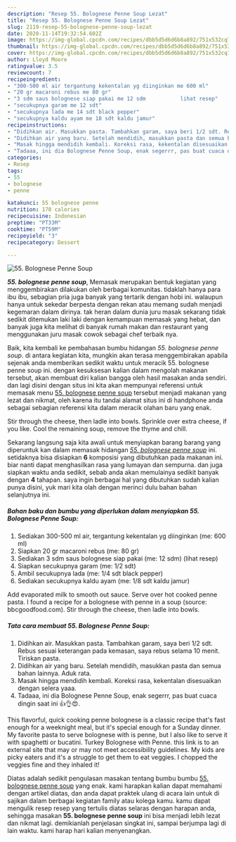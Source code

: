 ```yaml
---
description: "Resep 55. Bolognese Penne Soup Lezat"
title: "Resep 55. Bolognese Penne Soup Lezat"
slug: 2119-resep-55-bolognese-penne-soup-lezat
date: 2020-11-14T19:32:54.602Z
image: https://img-global.cpcdn.com/recipes/dbb5d5d6d6b8a892/751x532cq70/55-bolognese-penne-soup-foto-resep-utama.jpg
thumbnail: https://img-global.cpcdn.com/recipes/dbb5d5d6d6b8a892/751x532cq70/55-bolognese-penne-soup-foto-resep-utama.jpg
cover: https://img-global.cpcdn.com/recipes/dbb5d5d6d6b8a892/751x532cq70/55-bolognese-penne-soup-foto-resep-utama.jpg
author: Lloyd Moore
ratingvalue: 3.5
reviewcount: 7
recipeingredient:
- "300-500 ml air tergantung kekentalan yg diinginkan me 600 ml"
- "20 gr macaroni rebus me 80 gr"
- "3 sdm saus bolognese siap pakai me 12 sdm           lihat resep"
- "secukupnya garam me 12 sdt"
- "secukupnya lada me 14 sdt black pepper"
- "secukupnya kaldu ayam me 18 sdt kaldu jamur"
recipeinstructions:
- "Didihkan air. Masukkan pasta. Tambahkan garam, saya beri 1/2 sdt. Rebus sesuai keterangan pada kemasan, saya rebus selama 10 menit. Tiriskan pasta."
- "Didihkan air yang baru. Setelah mendidih, masukkan pasta dan semua bahan lainnya. Aduk rata."
- "Masak hingga mendidih kembali. Koreksi rasa, kekentalan disesuaikan dengan selera yaaa."
- "Tadaaa, ini dia Bolognese Penne Soup, enak segerrr, pas buat cuaca dingin saat ini 👍👌😍."
categories:
- Resep
tags:
- 55
- bolognese
- penne

katakunci: 55 bolognese penne 
nutrition: 178 calories
recipecuisine: Indonesian
preptime: "PT33M"
cooktime: "PT59M"
recipeyield: "3"
recipecategory: Dessert

---
```



![55. Bolognese Penne Soup](https://img-global.cpcdn.com/recipes/dbb5d5d6d6b8a892/751x532cq70/55-bolognese-penne-soup-foto-resep-utama.jpg)

<b><i>55. bolognese penne soup</i></b>, Memasak merupakan bentuk kegiatan yang menggembirakan dilakukan oleh berbagai komunitas. tidaklah hanya para ibu ibu, sebagian pria juga banyak yang tertarik dengan hobi ini. walaupun hanya untuk sekedar berpesta dengan rekan atau memang sudah menjadi kegemaran dalam dirinya. tak heran dalam dunia juru masak sekarang tidak sedikit ditemukan laki laki dengan kemampuan memasak yang hebat, dan banyak juga kita melihat di banyak rumah makan dan restaurant yang menggunakan juru masak cowok sebagai chef terbaik nya.

Baik, kita kembali ke pembahasan bumbu hidangan <i>55. bolognese penne soup</i>. di antara kegiatan kita, mungkin akan terasa menggembirakan apabila sejenak anda memberikan sedikit waktu untuk meracik 55. bolognese penne soup ini. dengan kesuksesan kalian dalam mengolah makanan tersebut, akan membuat diri kalian bangga oleh hasil masakan anda sendiri. dan lagi disini dengan situs ini kita akan mempunyai referensi untuk memasak menu <u>55. bolognese penne soup</u> tersebut menjadi makanan yang lezat dan nikmat, oleh karena itu tandai alamat situs ini di handphone anda sebagai sebagian referensi kita dalam meracik olahan baru yang enak.

Stir through the cheese, then ladle into bowls. Sprinkle over extra cheese, if you like. Cool the remaining soup, remove the thyme and chill.


Sekarang langsung saja kita awali untuk menyiapkan barang barang yang diperuntuk kan dalam memasak hidangan <u><i>55. bolognese penne soup</i></u> ini. setidaknya bisa disiapkan <b>6</b> komposisi yang dibutuhkan pada makanan ini. biar nanti dapat menghasilkan rasa yang lumayan dan sempurna. dan juga siapkan waktu anda sedikit, sebab anda akan memulainya sedikit banyak dengan <b>4</b> tahapan. saya ingin berbagai hal yang dibutuhkan sudah kalian punya disini, yuk mari kita olah dengan merinci dulu bahan bahan selanjutnya ini.

<!--inarticleads1-->

##### Bahan baku dan bumbu yang diperlukan dalam menyiapkan 55. Bolognese Penne Soup:

1. Sediakan 300-500 ml air, tergantung kekentalan yg diinginkan (me: 600 ml)
1. Siapkan 20 gr macaroni rebus (me: 80 gr)
1. Sediakan 3 sdm saus bolognese siap pakai (me: 12 sdm)           (lihat resep)
1. Siapkan secukupnya garam (me: 1/2 sdt)
1. Ambil secukupnya lada (me: 1/4 sdt black pepper)
1. Sediakan secukupnya kaldu ayam (me: 1/8 sdt kaldu jamur)


Add evaporated milk to smooth out sauce. Serve over hot cooked penne pasta. I found a recipe for a bolognese with penne in a soup (source: bbcgoodfood.com). Stir through the cheese, then ladle into bowls. 

<!--inarticleads2-->

##### Tata cara membuat 55. Bolognese Penne Soup:

1. Didihkan air. Masukkan pasta. Tambahkan garam, saya beri 1/2 sdt. Rebus sesuai keterangan pada kemasan, saya rebus selama 10 menit. Tiriskan pasta.
1. Didihkan air yang baru. Setelah mendidih, masukkan pasta dan semua bahan lainnya. Aduk rata.
1. Masak hingga mendidih kembali. Koreksi rasa, kekentalan disesuaikan dengan selera yaaa.
1. Tadaaa, ini dia Bolognese Penne Soup, enak segerrr, pas buat cuaca dingin saat ini 👍👌😍.


This flavorful, quick cooking penne bolognese is a classic recipe that&#39;s fast enough for a weeknight meal, but it&#39;s special enough for a Sunday dinner. My favorite pasta to serve bolognese with is penne, but I also like to serve it with spaghetti or bucatini. Turkey Bolognese with Penne. this link is to an external site that may or may not meet accessibility guidelines. My kids are picky eaters and it&#39;s a struggle to get them to eat veggies. I chopped the veggies fine and they inhaled it! 

Diatas adalah sedikit pengulasan masakan tentang bumbu bumbu <u>55. bolognese penne soup</u> yang enak. kami harapkan kalian dapat memahami dengan artikel diatas, dan anda dapat praktek ulang di acara lain untuk di sajikan dalam berbagai kegiatan family atau kolega kamu. kamu dapat mengulik resep resep yang tertulis diatas selaras dengan harapan anda, sehingga masakan <b>55. bolognese penne soup</b> ini bisa menjadi lebih lezat dan nikmat lagi. demikianlah penjelasan singkat ini, sampai berjumpa lagi di lain waktu. kami harap hari kalian menyenangkan.
